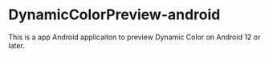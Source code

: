 # DynamicColorPreview-android

This is a app Android applicaiton to preview Dynamic Color on Android 12 or later.
